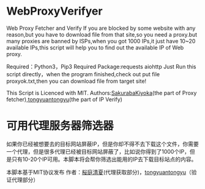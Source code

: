 # WebProxyVerifyer
Web Proxy Fetcher and Verify
If you are blocked by some website with any reason,but you have to download file from that site,so you need a proxy.but many proxies are banned by ISPs,when you got 1000 IPs,it just have 10~20 available IPs,this script will help you to find out the available IP of Web proxy.

Required：Python3，Pip3
Required Package:requests aiohttp
Just Run this script directly，when the program finished,check out put file proxyok.txt,then you can download file from target site!


This Script is Licenced with MIT.
Authors:<a href="https://github.com/SakurabaKiyoka">SakurabaKiyoka</a>(the part of Proxy fetcher),<a href="https://github.com/tongyuantongyu">tongyuantongyu</a>(the part of IP Verify)
# 可用代理服务器筛选器

如果你已经被想要去的目标网站屏蔽IP，但是你却不得不去下载这个文件，你需要一个代理，但是很多代理已经被目标网站屏蔽了，比如说你得到了1000个IP，但是只有10-20个IP可用。本脚本将会帮你筛选出能用的IP去下载目标站点的内容。

本脚本基于MIT协议发布
作者：<a href="https://github.com/SakurabaKiyoka">桜庭清夏</a>(代理获取部分)，<a href="https://github.com/tongyuantongyu">tongyuantongyu</a>（验证代理部分）
